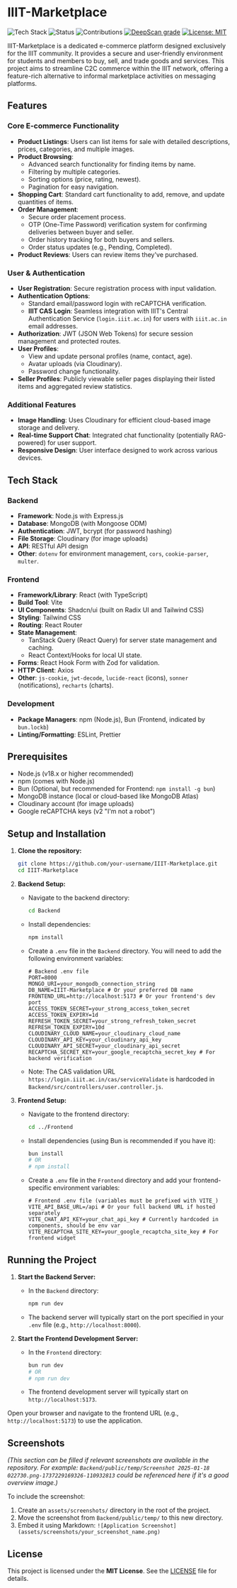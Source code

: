 # IIIT-Marketplace

![Tech Stack](https://img.shields.io/badge/Tech-MERN%20+%20TypeScript%20+%20Tailwind%20CSS-blueviolet)
![Status](https://img.shields.io/badge/Status-Maintained-blue)
![Contributions](https://img.shields.io/badge/Contributions-Welcome-orange)
[![DeepScan grade](https://deepscan.io/api/teams/26743/projects/29340/branches/958386/badge/grade.svg)](https://deepscan.io/dashboard#view=project&tid=26743&pid=29340&bid=958386)
[![License: MIT](https://img.shields.io/badge/License-MIT-yellow.svg)](https://opensource.org/licenses/MIT)

IIIT-Marketplace is a dedicated e-commerce platform designed exclusively for the IIIT community. It provides a secure and user-friendly environment for students and members to buy, sell, and trade goods and services. This project aims to streamline C2C commerce within the IIIT network, offering a feature-rich alternative to informal marketplace activities on messaging platforms.

## Features

### Core E-commerce Functionality
*   **Product Listings**: Users can list items for sale with detailed descriptions, prices, categories, and multiple images.
*   **Product Browsing**:
    *   Advanced search functionality for finding items by name.
    *   Filtering by multiple categories.
    *   Sorting options (price, rating, newest).
    *   Pagination for easy navigation.
*   **Shopping Cart**: Standard cart functionality to add, remove, and update quantities of items.
*   **Order Management**:
    *   Secure order placement process.
    *   OTP (One-Time Password) verification system for confirming deliveries between buyer and seller.
    *   Order history tracking for both buyers and sellers.
    *   Order status updates (e.g., Pending, Completed).
*   **Product Reviews**: Users can review items they've purchased.

### User & Authentication
*   **User Registration**: Secure registration process with input validation.
*   **Authentication Options**:
    *   Standard email/password login with reCAPTCHA verification.
    *   **IIIT CAS Login**: Seamless integration with IIIT's Central Authentication Service (`login.iiit.ac.in`) for users with `iiit.ac.in` email addresses.
*   **Authorization**: JWT (JSON Web Tokens) for secure session management and protected routes.
*   **User Profiles**:
    *   View and update personal profiles (name, contact, age).
    *   Avatar uploads (via Cloudinary).
    *   Password change functionality.
*   **Seller Profiles**: Publicly viewable seller pages displaying their listed items and aggregated review statistics.

### Additional Features
*   **Image Handling**: Uses Cloudinary for efficient cloud-based image storage and delivery.
*   **Real-time Support Chat**: Integrated chat functionality (potentially RAG-powered) for user support.
*   **Responsive Design**: User interface designed to work across various devices.

## Tech Stack

### Backend
*   **Framework**: Node.js with Express.js
*   **Database**: MongoDB (with Mongoose ODM)
*   **Authentication**: JWT, bcrypt (for password hashing)
*   **File Storage**: Cloudinary (for image uploads)
*   **API**: RESTful API design
*   **Other**: `dotenv` for environment management, `cors`, `cookie-parser`, `multer`.

### Frontend
*   **Framework/Library**: React (with TypeScript)
*   **Build Tool**: Vite
*   **UI Components**: Shadcn/ui (built on Radix UI and Tailwind CSS)
*   **Styling**: Tailwind CSS
*   **Routing**: React Router
*   **State Management**:
    *   TanStack Query (React Query) for server state management and caching.
    *   React Context/Hooks for local UI state.
*   **Forms**: React Hook Form with Zod for validation.
*   **HTTP Client**: Axios
*   **Other**: `js-cookie`, `jwt-decode`, `lucide-react` (icons), `sonner` (notifications), `recharts` (charts).

### Development
*   **Package Managers**: npm (Node.js), Bun (Frontend, indicated by `bun.lockb`)
*   **Linting/Formatting**: ESLint, Prettier

## Prerequisites

*   Node.js (v18.x or higher recommended)
*   npm (comes with Node.js)
*   Bun (Optional, but recommended for Frontend: `npm install -g bun`)
*   MongoDB instance (local or cloud-based like MongoDB Atlas)
*   Cloudinary account (for image uploads)
*   Google reCAPTCHA keys (v2 "I'm not a robot")

## Setup and Installation

1.  **Clone the repository:**
    ```bash
    git clone https://github.com/your-username/IIIT-Marketplace.git
    cd IIIT-Marketplace
    ```

2.  **Backend Setup:**
    *   Navigate to the backend directory:
        ```bash
        cd Backend
        ```
    *   Install dependencies:
        ```bash
        npm install
        ```
    *   Create a `.env` file in the `Backend` directory. You will need to add the following environment variables:
        ```env
        # Backend .env file
        PORT=8000
        MONGO_URI=your_mongodb_connection_string
        DB_NAME=IIIT-Marketplace # Or your preferred DB name
        FRONTEND_URL=http://localhost:5173 # Or your frontend's dev port
        ACCESS_TOKEN_SECRET=your_strong_access_token_secret
        ACCESS_TOKEN_EXPIRY=1d
        REFRESH_TOKEN_SECRET=your_strong_refresh_token_secret
        REFRESH_TOKEN_EXPIRY=10d
        CLOUDINARY_CLOUD_NAME=your_cloudinary_cloud_name
        CLOUDINARY_API_KEY=your_cloudinary_api_key
        CLOUDINARY_API_SECRET=your_cloudinary_api_secret
        RECAPTCHA_SECRET_KEY=your_google_recaptcha_secret_key # For backend verification
        ```
    *   Note: The CAS validation URL `https://login.iiit.ac.in/cas/serviceValidate` is hardcoded in `Backend/src/controllers/user.controller.js`.

3.  **Frontend Setup:**
    *   Navigate to the frontend directory:
        ```bash
        cd ../Frontend
        ```
    *   Install dependencies (using Bun is recommended if you have it):
        ```bash
        bun install
        # OR
        # npm install
        ```
    *   Create a `.env` file in the `Frontend` directory and add your frontend-specific environment variables:
        ```env
        # Frontend .env file (variables must be prefixed with VITE_)
        VITE_API_BASE_URL=/api # Or your full backend URL if hosted separately
        VITE_CHAT_API_KEY=your_chat_api_key # Currently hardcoded in components, should be env var
        VITE_RECAPTCHA_SITE_KEY=your_google_recaptcha_site_key # For frontend widget
        ```

## Running the Project

1.  **Start the Backend Server:**
    *   In the `Backend` directory:
        ```bash
        npm run dev
        ```
    *   The backend server will typically start on the port specified in your `.env` file (e.g., `http://localhost:8000`).

2.  **Start the Frontend Development Server:**
    *   In the `Frontend` directory:
        ```bash
        bun run dev
        # OR
        # npm run dev
        ```
    *   The frontend development server will typically start on `http://localhost:5173`.

Open your browser and navigate to the frontend URL (e.g., `http://localhost:5173`) to use the application.

## Screenshots

*(This section can be filled if relevant screenshots are available in the repository. For example: `Backend/public/temp/Screenshot 2025-01-18 022730.png-1737229169326-110932813` could be referenced here if it's a good overview image.)*

To include the screenshot:
1. Create an `assets/screenshots/` directory in the root of the project.
2. Move the screenshot from `Backend/public/temp/` to this new directory.
3. Embed it using Markdown: `![Application Screenshot](assets/screenshots/your_screenshot_name.png)`

## License

This project is licensed under the **MIT License**. See the [LICENSE](LICENSE) file for details.
